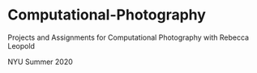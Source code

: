 # Computational-Photography
Projects and Assignments for Computational Photography with Rebecca Leopold

NYU Summer 2020
